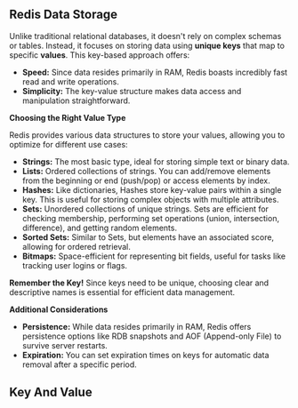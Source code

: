 ## Redis Data Storage

Unlike traditional relational databases, it doesn't rely on complex schemas or tables. Instead, it focuses on storing data using **unique keys** that map to specific **values**. This key-based approach offers:

- **Speed:** Since data resides primarily in RAM, Redis boasts incredibly fast read and write operations.
- **Simplicity:** The key-value structure makes data access and manipulation straightforward.

**Choosing the Right Value Type**

Redis provides various data structures to store your values, allowing you to optimize for different use cases:

- **Strings:** The most basic type, ideal for storing simple text or binary data.
- **Lists:** Ordered collections of strings. You can add/remove elements from the beginning or end (push/pop) or access elements by index.
- **Hashes:** Like dictionaries, Hashes store key-value pairs within a single key. This is useful for storing complex objects with multiple attributes.
- **Sets:** Unordered collections of unique strings. Sets are efficient for checking membership, performing set operations (union, intersection, difference), and getting random elements.
- **Sorted Sets:** Similar to Sets, but elements have an associated score, allowing for ordered retrieval.
- **Bitmaps:** Space-efficient for representing bit fields, useful for tasks like tracking user logins or flags.

**Remember the Key!**
Since keys need to be unique, choosing clear and descriptive names is essential for efficient data management.

**Additional Considerations**

- **Persistence:** While data resides primarily in RAM, Redis offers persistence options like RDB snapshots and AOF (Append-only File) to survive server restarts.
- **Expiration:** You can set expiration times on keys for automatic data removal after a specific period.

## Key And Value
